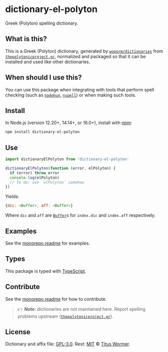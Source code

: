# dictionary-el-polyton

Greek (Polyton) spelling dictionary.

## What is this?

This is a Greek (Polyton) dictionary,
generated by [`wooorm/dictionaries`][dictionaries] from
[`thepolytonicproject.gr`][source],
normalized and packaged so that it can be installed and used like other
dictionaries.

## When should I use this?

You can use this package when integrating with tools that perform spell checking
(such as [`nodehun`][nodehun], [`nspell`][nspell]) or when making such tools.

## Install

In Node.js (version 12.20+, 14.14+, or 16.0+), install with [npm][]:

```sh
npm install dictionary-el-polyton
```

## Use

```js
import dictionaryElPolyton from 'dictionary-el-polyton'

dictionaryElPolyton(function (error, elPolyton) {
  if (error) throw error
  console.log(elPolyton)
  // To do: use `elPolyton` somehow
})
```

Yields:

```js
{dic: <Buffer>, aff: <Buffer>}
```

Where `dic` and `aff` are [`Buffer`][buffer]s for `index.dic` and `index.aff`
respectively.

## Examples

See the [monorepo readme][dictionaries] for examples.

## Types

This package is typed with [TypeScript][].

## Contribute

See the [monorepo readme][dictionaries] for how to contribute.

> 👉 **Note**: dictionaries are not maintained here.
> Report spelling problems upstream ([`thepolytonicproject.gr`][source]).

## License

Dictionary and affix file: [GPL-3.0](https://github.com/wooorm/dictionaries/blob/main/dictionaries/el-polyton/license).
Rest: [MIT][] © [Titus Wormer][home].

[hunspell]: https://hunspell.github.io

[nodehun]: https://github.com/nathanjsweet/nodehun

[nspell]: https://github.com/wooorm/nspell

[macos]: https://github.com/wooorm/dictionaries#example-use-with-macos

[source]: https://thepolytonicproject.gr/spell

[npm]: https://docs.npmjs.com/cli/install

[dictionaries]: https://github.com/wooorm/dictionaries

[mit]: https://github.com/wooorm/dictionaries/blob/main/license

[buffer]: https://nodejs.org/api/buffer.html#buffer_buffer

[home]: https://wooorm.com

[typescript]: https://www.typescriptlang.org
